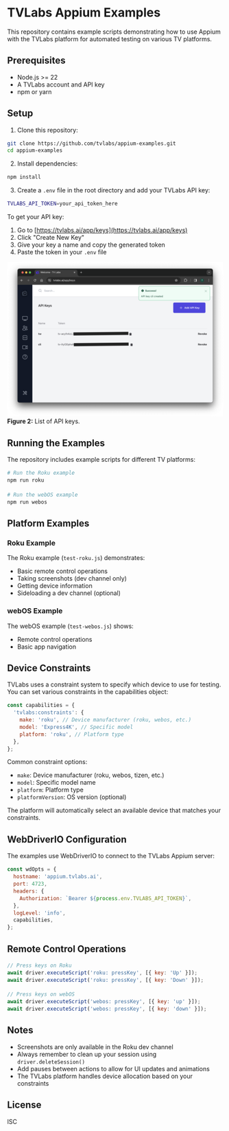 # TVLabs Appium Examples

This repository contains example scripts demonstrating how to use Appium with the TVLabs platform for automated testing on various TV platforms.

## Prerequisites

- Node.js >= 22
- A TVLabs account and API key
- npm or yarn

## Setup

1. Clone this repository:

```bash
git clone https://github.com/tvlabs/appium-examples.git
cd appium-examples
```

2. Install dependencies:

```bash
npm install
```

3. Create a `.env` file in the root directory and add your TVLabs API key:

```bash
TVLABS_API_TOKEN=your_api_token_here
```

To get your API key:

1. Go to [https://tvlabs.ai/app/keys](https://tvlabs.ai/app/keys)
2. Click "Create New Key"
3. Give your key a name and copy the generated token
4. Paste the token in your `.env` file

![cli-api-key-list](/img/cli-api-key-list.png)
**Figure 2:** List of API keys.

## Running the Examples

The repository includes example scripts for different TV platforms:

```bash
# Run the Roku example
npm run roku

# Run the webOS example
npm run webos
```

## Platform Examples

### Roku Example

The Roku example (`test-roku.js`) demonstrates:

- Basic remote control operations
- Taking screenshots (dev channel only)
- Getting device information
- Sideloading a dev channel (optional)

### webOS Example

The webOS example (`test-webos.js`) shows:

- Remote control operations
- Basic app navigation

## Device Constraints

TVLabs uses a constraint system to specify which device to use for testing. You can set various constraints in the capabilities object:

```javascript
const capabilities = {
  'tvlabs:constraints': {
    make: 'roku', // Device manufacturer (roku, webos, etc.)
    model: 'Express4K', // Specific model
    platform: 'roku', // Platform type
  },
};
```

Common constraint options:

- `make`: Device manufacturer (roku, webos, tizen, etc.)
- `model`: Specific model name
- `platform`: Platform type
- `platformVersion`: OS version (optional)

The platform will automatically select an available device that matches your constraints.

## WebDriverIO Configuration

The examples use WebDriverIO to connect to the TVLabs Appium server:

```javascript
const wdOpts = {
  hostname: 'appium.tvlabs.ai',
  port: 4723,
  headers: {
    Authorization: `Bearer ${process.env.TVLABS_API_TOKEN}`,
  },
  logLevel: 'info',
  capabilities,
};
```

## Remote Control Operations

```javascript
// Press keys on Roku
await driver.executeScript('roku: pressKey', [{ key: 'Up' }]);
await driver.executeScript('roku: pressKey', [{ key: 'Down' }]);

// Press keys on webOS
await driver.executeScript('webos: pressKey', [{ key: 'up' }]);
await driver.executeScript('webos: pressKey', [{ key: 'down' }]);
```

## Notes

- Screenshots are only available in the Roku dev channel
- Always remember to clean up your session using `driver.deleteSession()`
- Add pauses between actions to allow for UI updates and animations
- The TVLabs platform handles device allocation based on your constraints

## License

ISC
